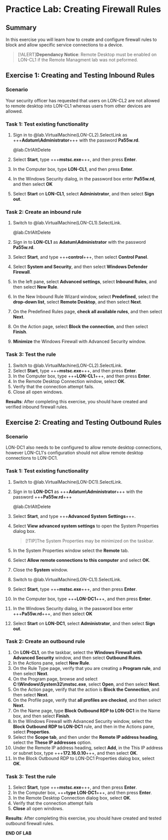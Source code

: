 # Practice Lab: Creating Firewall Rules

## Summary
In this exercise you will learn how to create and configure firewall rules to block and allow specific service connections to a device.

>[!ALERT]**Dependancy Notice**: Remote Desktop must be enabled on LON-CL1 if the Remote Managment lab was not peformed.

## Exercise 1: Creating and Testing Inbound Rules  

### Scenario
Your security officer has requested that users on LON-CL2 are not allowed to remote desktop into LON-CL1 whereas users from other devices are allowed. 

### Task 1: Test existing functionality
1.  Sign in to @lab.VirtualMachine(LON-CL2).SelectLink as +++**Adatum\\Administrator**+++ with the password
    **Pa55w.rd**.

    @lab.CtrlAltDelete
2.  Select **Start**, type +++**mstsc.exe**+++, and then press **Enter**.
3.  In the Computer box, type **LON-CL1**, and then press **Enter**.
4.  In the Windows Security dialog, in the password box enter **Pa55w.rd**, and then select **OK**
5.  Select **Start** on **LON-CL1**, select **Administrator**, and then
    select **Sign out**.

### Task 2: Create an inbound rule 
1.  Switch to @lab.VirtualMachine(LON-CL1).SelectLink.

    @lab.CtrlAltDelete
2.  Sign in to **LON-CL1** as **Adatum\\Administrator** with the password **Pa55w.rd**.
3.  Select **Start**, and type +++**control**+++, then select **Control Panel**.
4.  Select **System and Security**, and then select **Windows Defender Firewall**.
5.  In the left pane, select **Advanced settings**, select **Inbound Rules**, and
    then select **New Rule**.
6.  In the New Inbound Rule Wizard window, select **Predefined**, select the
    **drop-down list**, select **Remote Desktop**, and then select **Next**.
7.  On the Predefined Rules page, **check all available rules**, and then select
    **Next**.
8.  On the Action page, select **Block the connection**, and then select **Finish**.
9.  **Minimize** the Windows Firewall with Advanced Security window.

### Task 3: Test the rule ###
1.  Switch to @lab.VirtualMachine(LON-CL2).SelectLink.
2.  Select **Start**, type +++**mstsc.exe**+++, and then press **Enter**.
3.  In the Computer box, type +++**LON-CL1**+++, and then press **Enter**.
4.  In the Remote Desktop Connection window, select **OK**.
5.  Verify that the connection attempt fails.
6.  Close all open windows.

**Results**: After completing this exercise, you should have created and verified inbound firewall rules.

## Exercise 2: Creating and Testing Outbound Rules  ##

### Scenario
LON-DC1 also needs to be configured to allow remote desktop connections, however LON-CL1's configuration should not allow remote desktop connections to LON-DC1.

### Task 1: Test existing functionality ###
1.  Switch to @lab.VirtualMachine(LON-DC1).SelectLink.
2.  Sign in to **LON-DC1** as +++**Adatum\\Administrator**+++ with the password  +++**Pa55w.rd**+++

    @lab.CtrlAltDelete

3.  Select **Start**, and type +++**Advanced System Settings**+++.
3.  Select **View advanced system settings** to open the System Properties dialog box.

    >[!TIP]The System Properties may be minimized on the taskbar.
4.  In the System Properties window select the **Remote** tab.
5.  Select **Allow remote connections to this computer** and select **OK**. 
6.  Close the **System** window.
7.  Switch to @lab.VirtualMachine(LON-CL1).SelectLink.
8.  Select **Start**, type +++**mstsc.exe**+++, and then press **Enter**.
9.  In the Computer box, type +++**LON-DC1**+++, and then press **Enter**.
10. In the Windows Security dialog, in the password box enter  +++**Pa55w.rd**+++, and then select **OK**
11. Select **Start** on **LON-DC1**, select **Administrator**, and then select **Sign out**.

### Task 2: Create an outbound rule 
1.  On **LON-CL1**, on the taskbar, select the **Windows Firewall with Advanced
    Security** window, and then select **Outbound Rules**.
2.  In the Actions pane, select **New Rule**.
3.  On the Rule Type page, verify that you are creating a **Program rule**, and
    then select **Next**.
4.  On the Program page, browse and select **C:\\Windows\\System32\\mstsc.exe**,
    select **Open**, and then select **Next**.
5.  On the Action page, verify that the action is **Block the Connection**, and
    then select **Next**.
6.  On the Profile page, verify that **all profiles are checked**, and then
    select **Next**.
7.  On the Name page, type **Block Outbound RDP to LON-DC1** in the Name box,
    and then select **Finish**.
8.  In the Windows Firewall with Advanced Security window, select the **Block
    Outbound RDP to LON-DC1** rule, and then in the Actions pane, select
    **Properties**.
9.  Select the **Scope tab**, and then under the **Remote IP address heading**,
    select the **These IP addresses** option.
10. Under the Remote IP address heading, select **Add**, in the This IP address
    or subnet box, type +++**172.16.0.10**+++, and then select **OK**.
11. In the Block Outbound RDP to LON-DC1 Properties dialog box, select **OK**.

### Task 3: Test the rule ###
1.  Select **Start**, type +++**mstsc.exe**+++, and then press **Enter**.
2.  In the Computer box, +++**type LON-DC1**+++, and then press **Enter**.
3.  In the Remote Desktop Connection dialog box, select **OK**.
4.  Verify that the connection attempt fails
5.  **Close** all open windows.

**Results**: After completing this exercise, you should have created and tested outbound firewall rules.

**END OF LAB**
